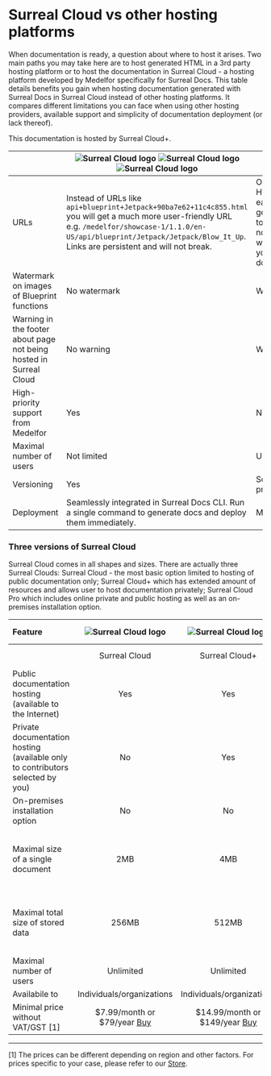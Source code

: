 # Surreal Cloud vs other hosting platforms

When documentation is ready, a question about where to host it arises. Two main paths you may take here are to host generated HTML in a 3rd party hosting platform or to host the documentation in Surreal Cloud - a hosting platform developed by Medelfor specifically for Surreal Docs. This table details benefits you gain when hosting documentation generated with Surreal Docs in Surreal Cloud instead of other hosting platforms. It compares different limitations you can face when using other hosting providers, available support and simplicity of documentation deployment (or lack thereof).

This documentation is hosted by Surreal Cloud+.

|                                                                    | ![Surreal Cloud logo](images/SurrealDocsCloud50.png) ![Surreal Cloud logo](images/SurrealDocsCloudPlus50.png) ![Surreal Cloud logo](images/SurrealDocsCloudPro50.png)                                                                     | Other hosting platforms                                                                                                                                                 |
|--------------------------------------------------------------------|-------------------------------------------------------------------------------------------------------------------------------------------------------------------------------------------------------------------------------------------|-------------------------------------------------------------------------------------------------------------------------------------------------------------------------|
| URLs                                                               | Instead of URLs like `api+blueprint+Jetpack+90ba7e62+11c4c855.html` you will get a much more user-friendly URL e.g. `/medelfor/showcase-1/1.1.0/en-US/api/blueprint/Jetpack/Jetpack/Blow_It_Up`. Links are persistent and will not break. | Obfuscated names of HTML files, different each time you generate docs. Links to documentation are not persistent and will break each time you update the documentaiton. |
| Watermark on images of Blueprint functions                         | No watermark                                                                                                                                                                                                                              | Watermark&nbsp;presented                                                                                                                                                     |
| Warning in the footer about page not being hosted in Surreal Cloud | No warning                                                                                                                                                                                                                                | Warning presented                                                                                                                                                       |
| High-priority support from Medelfor                                | Yes                                                                                                                                                                                                                                       | No support                                                                                                                                                              |
| Maximal number of users                                            | Not limited                                                                                                                                                                                                                               | Usually limited                                                                                                                                                         |
| Versioning                                                         | Yes                                                                                                                                                                                                                                       | Sometimes presented                                                                                                                                                     |
| Deployment                                                         | Seamlessly&nbsp;integrated&nbsp;in&nbsp;Surreal&nbsp;Docs&nbsp;CLI. Run a single command to generate docs and deploy them immediately.                                                                                                                        | Manual                                                                                                                                                                  |

### Three versions of Surreal Cloud

Surreal Cloud comes in all shapes and sizes. There are actually three Surreal Clouds: Surreal Cloud - the most basic option limited to hosting of public documentation only; Surreal Cloud+ which has extended amount of resources and allows user to host documentation privately; Surreal Cloud Pro which includes online private and public hosting as well as an on-premises installation option.

| Feature                                                                        |             ![Surreal Cloud logo](images/SurrealDocsCloud50.png)             |            ![Surreal Cloud logo](images/SurrealDocsCloudPlus50.png)            |                      ![Surreal Cloud logo](images/SurrealDocsCloudPro50.png)                       |
|:-------------------------------------------------------------------------------|:----------------------------------------------------------------------------:|:------------------------------------------------------------------------------:|:--------------------------------------------------------------------------------------------------:|
|                                                                                |                                Surreal Cloud                                 |                                 Surreal Cloud+                                 |                                         Surreal Cloud Pro                                          |
| Public documentation hosting (available to the Internet)                       |                                     Yes                                      |                                      Yes                                       |                                                Yes                                                 |
| Private documentation hosting (available only to contributors selected by you) |                                      No                                      |                                      Yes                                       |                                                Yes                                                 |
| On-premises installation option                                                |                                      No                                      |                                       No                                       |                                                Yes                                                 |
| Maximal size of a single document                                              |                                     2MB                                      |                                      4MB                                       |                     4MB for online hosting; Any amount for on-premises version                     |
| Maximal total size of stored data                                              |                                    256MB                                     |                                     512MB                                      |                    512MB for online hosting; Any amount for on-premises version                    |
| Maximal number of users                                                        |                                  Unlimited                                   |                                   Unlimited                                    |                                        Absolutely unlimited                                        |
| Availabile to                                                                  |                          Individuals/organizations                           |                           Individuals/organizations                            |                                           Organizations                                            |
| Minimal price without VAT/GST [1]                                             | \$7.99/month or \$79/year [Buy](https://store.medelfor.com "Medelfor store") | \$14.99/month or \$149/year [Buy](https://store.medelfor.com "Medelfor store") | \$39.99/month or \$399/year [Buy](https://store.medelfor.com/store/organizations "Medelfor store") |

***

[1] The prices can be different depending on region and other factors. For prices specific to your case, please refer to our [Store](https://store.medelfor.com "Medelfor store").

